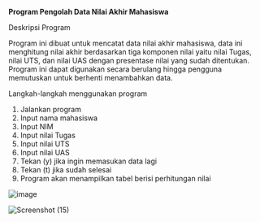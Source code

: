 **Program Pengolah Data Nilai Akhir Mahasiswa**

Deskripsi Program

Program ini dibuat untuk mencatat data nilai akhir mahasiswa, data ini menghitung nilai akhir berdasarkan tiga komponen nilai yaitu nilai Tugas, nilai UTS, dan nilai UAS dengan presentase nilai yang sudah ditentukan. Program ini dapat digunakan secara berulang hingga pengguna memutuskan untuk berhenti menambahkan data.

Langkah-langkah menggunakan program
1.	Jalankan program
2.	Input nama mahasiswa
3.	Input NIM
4.	Input nilai Tugas
5.	Input nilai UTS
6.	Input nilai UAS
7.	Tekan (y) jika ingin memasukan data lagi
8.	Tekan (t) jika sudah selesai
9.	Program akan menampilkan tabel berisi perhitungan nilai

![image](https://github.com/user-attachments/assets/5ec38bef-f8ee-4914-bc22-c7296c939896)

![Screenshot (15)](https://github.com/user-attachments/assets/72bc4382-c49e-44ac-a7cd-af96ae0c9502)
